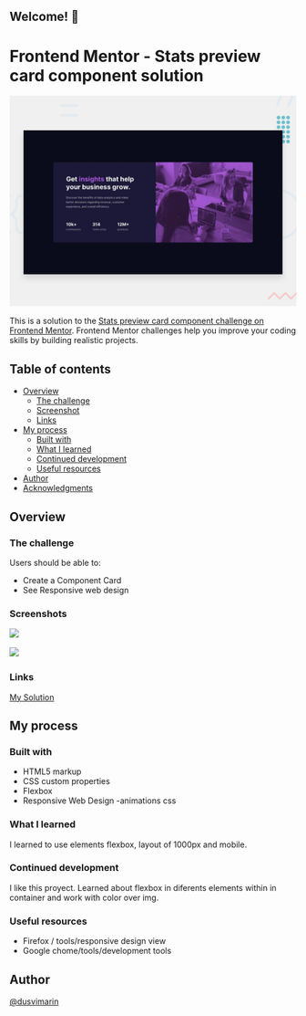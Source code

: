 ## Welcome! 👋

# Frontend Mentor - Stats preview card component solution
![Design preview for the Stats preview card component coding challenge](./design/desktop-preview.jpg)

This is a solution to the [Stats preview card component challenge on Frontend Mentor](https://www.frontendmentor.io/challenges/stats-preview-card-component-8JqbgoU62). Frontend Mentor challenges help you improve your coding skills by building realistic projects. 

## Table of contents

- [Overview](#overview)
  - [The challenge](#the-challenge)
  - [Screenshot](#screenshot)
  - [Links](#links)
- [My process](#my-process)
  - [Built with](#built-with)
  - [What I learned](#what-i-learned)
  - [Continued development](#continued-development)
  - [Useful resources](#useful-resources)
- [Author](#author)
- [Acknowledgments](#acknowledgments)

## Overview

### The challenge

Users should be able to:

- Create a Component Card 
- See Responsive web design

### Screenshots

![](https://github.com/dusvimarin/FEM-stats-preview-card-component-main/blob/main/screenshots/desktop%20design.png)

![](https://github.com/dusvimarin/FEM-stats-preview-card-component-main/blob/main/screenshots/mobile.png)


### Links

[My Solution](https://dusvimarin.github.io/FEM-stats-preview-card-component-main)


## My process

### Built with

- HTML5 markup
- CSS custom properties
- Flexbox
- Responsive Web Design
-animations css 

### What I learned

I learned to use elements flexbox, layout of 1000px and mobile.

### Continued development

 I like this proyect. Learned about flexbox in diferents elements within in container and work with color over img.

### Useful resources

- Firefox / tools/responsive design view
- Google chome/tools/development tools

## Author
[@dusvimarin](https://github.com/dusvimarin)

